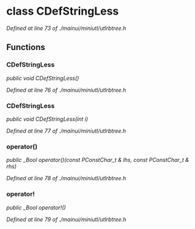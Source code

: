 # class CDefStringLess

*Defined at line 73 of ./mainui/miniutl/utlrbtree.h*

## Functions

### CDefStringLess

*public void CDefStringLess()*

*Defined at line 76 of ./mainui/miniutl/utlrbtree.h*

### CDefStringLess

*public void CDefStringLess(int i)*

*Defined at line 77 of ./mainui/miniutl/utlrbtree.h*

### operator()

*public _Bool operator()(const PConstChar_t & lhs, const PConstChar_t & rhs)*

*Defined at line 78 of ./mainui/miniutl/utlrbtree.h*

### operator!

*public _Bool operator!()*

*Defined at line 79 of ./mainui/miniutl/utlrbtree.h*



